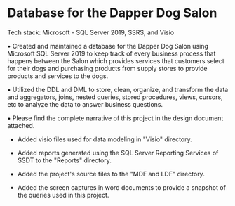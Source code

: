 # Database for the Dapper Dog Salon

Tech stack: Microsoft - SQL Server 2019, SSRS, and Visio

• Created and maintained a database for the Dapper Dog Salon using Microsoft SQL Server 2019 to keep track of every
business process that happens between the Salon which provides services that customers select for their dogs and
purchasing products from supply stores to provide products and services to the dogs.

• Utilized the DDL and DML to store, clean, organize, and transform the data and aggregators, joins, nested queries,
stored procedures, views, cursors, etc to analyze the data to answer business questions.

• Please find the complete narrative of this project in the design document attached.

* Added visio files used for data modeling in "Visio" directory.

* Added reports generated using the SQL Server Reporting Services of SSDT to the "Reports" directory.

* Added the project's source files to the "MDF and LDF" directory.

* Added the screen captures in word documents to provide a snapshot of the queries used in this project.

